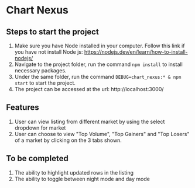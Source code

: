 # Chart Nexus

## Steps to start the project
1. Make sure you have Node installed in your computer. Follow this link if you have not install Node js: https://nodejs.dev/en/learn/how-to-install-nodejs/
1. Navigate to the project folder, run the command `npm install` to install necessary packages.
1. Under the same folder, run the command `DEBUG=chart_nexus:* & npm start` to start the project.
1. The project can be accessed at the url: http://localhost:3000/

## Features
1. User can view listing from different market by using the select dropdown for market
1. User can choose to view "Top Volume", "Top Gainers" and "Top Losers" of a market by clicking on the 3 tabs shown.

## To be completed
1. The ability to highlight updated rows in the listing
1. The ability to toggle between night mode and day mode